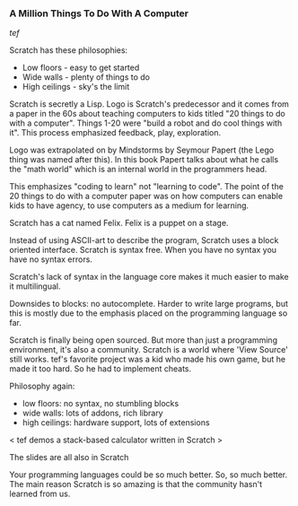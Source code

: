 ### A Million Things To Do With A Computer

_tef_

Scratch has these philosophies:
* Low floors - easy to get started
* Wide walls - plenty of things to do
* High ceilings - sky's the limit

Scratch is secretly a Lisp. Logo is Scratch's predecessor and it comes from a paper in the 60s about teaching computers to kids titled "20 things to do with a computer". Things 1-20 were "build a robot and do cool things with it". This process emphasized feedback, play, exploration.

Logo was extrapolated on by Mindstorms by Seymour Papert (the Lego thing was named after this). In this book Papert talks about what he calls the "math world" which is an internal world in the programmers head.

This emphasizes "coding to learn" not "learning to code". The point of the 20 things to do with a computer paper was on how computers can enable kids to have agency, to use computers as a medium for learning.

Scratch has a cat named Felix. Felix is a puppet on a stage.

Instead of using ASCII-art to describe the program, Scratch uses a block oriented interface. Scratch is syntax free. When you have no syntax you have no syntax errors.

Scratch's lack of syntax in the language core makes it much easier to make it multilingual.

Downsides to blocks: no autocomplete. Harder to write large programs, but this is mostly due to the emphasis placed on the programming language so far.

Scratch is finally being open sourced. But more than just a programming environment, it's also a community. Scratch is a world where 'View Source' still works. tef's favorite project was a kid who made his own game, but he made it too hard. So he had to implement cheats.

Philosophy again:
* low floors: no syntax, no stumbling blocks
* wide walls: lots of addons, rich library
* high ceilings: hardware support, lots of extensions

< tef demos a stack-based calculator written in Scratch >

The slides are all also in Scratch

Your programming languages could be so much better. So, so much better. The main reason Scratch is so amazing is that the community hasn't learned from us.
